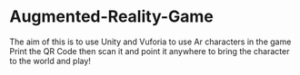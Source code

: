 # Augmented-Reality-Game
The aim of this is to use Unity and Vuforia to use Ar characters in the game
 Print the QR Code then scan it and point it anywhere to bring the character to the world and play!

